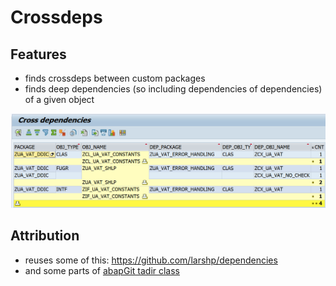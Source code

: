 # Crossdeps

## Features
- finds crossdeps between custom packages
- finds deep dependencies (so including dependencies of dependencies) of a given object

![sample](./screenshot.png)

## Attribution
- reuses some of this: https://github.com/larshp/dependencies
- and some parts of [abapGit tadir class](https://github.com/abapGit/abapGit/blob/main/src/objects/core/zcl_abapgit_tadir.clas.abap)
